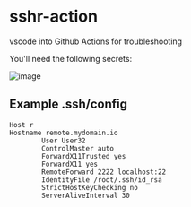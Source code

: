 # sshr-action
vscode into Github Actions for troubleshooting

You'll need the following secrets:

![image](https://user-images.githubusercontent.com/755710/90981110-3f821480-e52d-11ea-978b-764a0dd47d16.png)

## Example .ssh/config

```
Host r
Hostname remote.mydomain.io
        User User32
        ControlMaster auto
        ForwardX11Trusted yes
        ForwardX11 yes
        RemoteForward 2222 localhost:22
        IdentityFile /root/.ssh/id_rsa
        StrictHostKeyChecking no
        ServerAliveInterval 30


```
